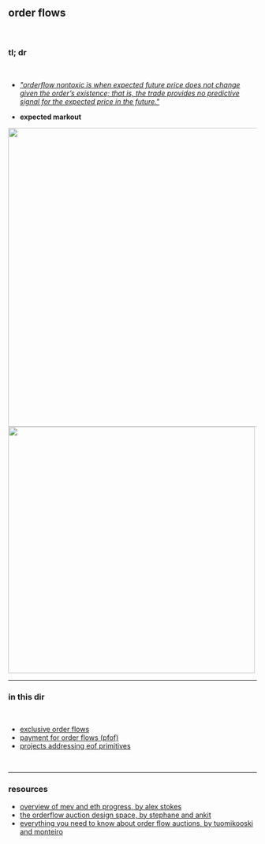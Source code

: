 ## order flows

<br>

### tl; dr

<br>

* *["orderflow nontoxic is when expected future price does not change given the order’s existence; that is, the trade provides no predictive signal for the expected price in the future."](https://xenophonlabs.com/papers/uniswap_valuing_orderflow.pdf)*

* **expected markout**

<img width="606" src="https://user-images.githubusercontent.com/1130416/219824398-c044f48d-6389-4f27-bac5-9ba73554c1ea.png">



<br>

<img width="500" src="https://user-images.githubusercontent.com/1130416/232376994-0c6c97e5-585c-46ef-a5a6-2174bedc6071.png">


<br>


----

### in this dir

<br>

* [exclusive order flows](exclusive_order_flows.md)
* [payment for order flows (pfof)](101.md)
* [projects addressing eof primitives](projects.md)

<br>

---

### resources

* [overview of mev and eth progress, by alex stokes](https://www.youtube.com/watch?v=DZfKE8djQTM)
* [the orderflow auction design space, by stephane and ankit](https://frontier.tech/the-orderflow-auction-design-space)
* [everything you need to know about order flow auctions, by tuomikooski and monteiro](https://www.monoceros.com/insights/order-flow-auctions)
